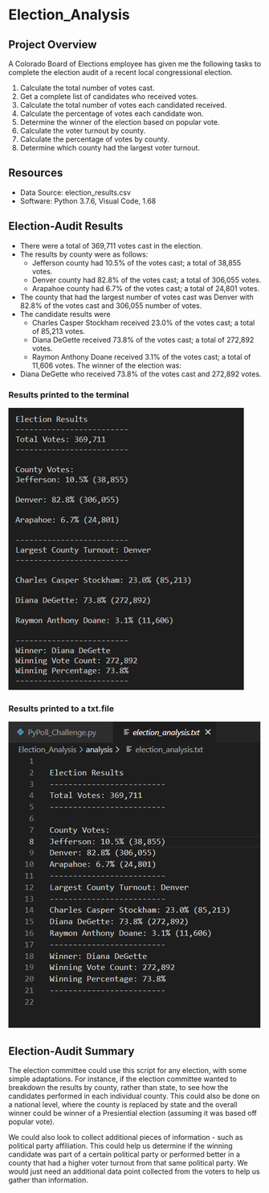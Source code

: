 # Election_Analysis

## Project Overview
A Colorado Board of Elections employee has given me the following tasks to complete the election audit of a recent local congressional election.

1. Calculate the total number of votes cast.
2. Get a complete list of candidates who received votes.
3. Calculate the total number of votes each candidated received.
4. Calculate the percentage of votes each candidate won.
5. Determine the winner of the election based on popular vote.
6. Calculate the voter turnout by county.
7. Calculate the percentage of votes by county.
8. Determine which county had the largest voter turnout. 


## Resources
- Data Source: election_results.csv
- Software: Python 3.7.6, Visual Code, 1.68

## Election-Audit Results
- There were a total of 369,711 votes cast in the election.
- The results by county were as follows:
  - Jefferson county had 10.5% of the votes cast; a total of 38,855 votes.
  - Denver county had 82.8% of the votes cast; a total of 306,055 votes.
  - Arapahoe county had 6.7% of the votes cast; a total of 24,801 votes.
- The county that had the largest number of votes cast was Denver with 82.8% of the votes cast and 306,055 number of votes.
- The candidate results were
  - Charles Casper Stockham received 23.0% of the votes cast; a total of 85,213 votes.
  - Diana DeGette received 73.8% of the votes cast; a total of 272,892 votes.
  - Raymon Anthony Doane received 3.1% of the votes cast; a total of 11,606 votes.
The winner of the election was:
- Diana DeGette who received 73.8% of the votes cast and 272,892 votes.

### Results printed to the terminal
![this is an image](https://github.com/eneubauer2022/Election_Analysis/blob/main/results_in_terminal.png)

### Results printed to a txt.file
![this is an image](https://github.com/eneubauer2022/Election_Analysis/blob/main/results_in_txtfile.png)

## Election-Audit Summary
The election committee could use this script for any election, with some simple adaptations. For instance, if the election committee wanted to breakdown the results by county, rather than state, to see how the candidates performed in each individual county. This could also be done on a national level, where the county is replaced by state and the overall winner could be winner of a Presiential election (assuming it was based off popular vote). 

We could also look to collect additional pieces of information - such as political party affiliation. This could help us determine if the winning candidate was part of a certain political party or performed better in a county that had a higher voter turnout from that same political party. We would just need an additional data point collected from the voters to help us gather than information. 
